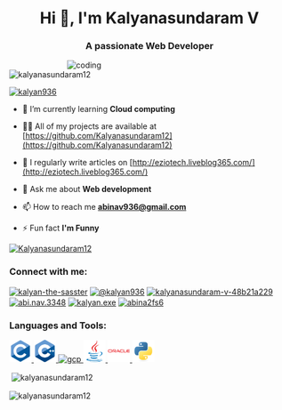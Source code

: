 
<h1 align="center">Hi 👋, I'm Kalyanasundaram V</h1>
<h3 align="center">A passionate Web Developer</h3>
<img align="right" alt="coding" width="400" src="https://cdn.dribbble.com/users/1162077/screenshots/3848914/programmer.gif"

<p align="left"> <img src="https://komarev.com/ghpvc/?username=kalyanasundaram12&label=Profile%20views&color=0e75b6&style=flat" alt="kalyanasundaram12" /> </p>


<p align="left"> <a href="https://twitter.com/kalyan936" target="blank"><img src="https://img.shields.io/twitter/follow/kalyan936?logo=twitter&style=for-the-badge" alt="kalyan936" /></a> </p>

- 🌱 I’m currently learning **Cloud computing**

- 👨‍💻 All of my projects are available at [https://github.com/Kalyanasundaram12](https://github.com/Kalyanasundaram12)

- 📝 I regularly write articles on [http://eziotech.liveblog365.com/](http://eziotech.liveblog365.com/)

- 💬 Ask me about **Web development**

- 📫 How to reach me **abinav936@gmail.com**

- ⚡ Fun fact **I'm Funny**
 <p align="left"> <a href="https://github.com/ryo-ma/github-profile-trophy"><img src="https://github-profile-trophy.vercel.app/?username=Kalyanasundaram12" alt="Kalyanasundaram12" /></a> </p>

<h3 align="left">Connect with me:</h3>
<p align="left">
<a href="https://codepen.io/kalyan-the-sasster" target="blank"><img align="center" src="https://raw.githubusercontent.com/rahuldkjain/github-profile-readme-generator/master/src/images/icons/Social/codepen.svg" alt="kalyan-the-sasster" height="30" width="40" /></a>
<a href="https://twitter.com/kalyan936" target="blank"><img align="center" src="https://raw.githubusercontent.com/rahuldkjain/github-profile-readme-generator/master/src/images/icons/Social/twitter.svg" alt="@kalyan936" height="30" width="40" /></a>
<a href="https://linkedin.com/in/kalyanasundaram-v-48b21a229" target="blank"><img align="center" src="https://raw.githubusercontent.com/rahuldkjain/github-profile-readme-generator/master/src/images/icons/Social/linked-in-alt.svg" alt="kalyanasundaram-v-48b21a229" height="30" width="40" /></a>
<a href="https://fb.com/abi.nav.3348" target="blank"><img align="center" src="https://raw.githubusercontent.com/rahuldkjain/github-profile-readme-generator/master/src/images/icons/Social/facebook.svg" alt="abi.nav.3348" height="30" width="40" /></a>
<a href="https://instagram.com/kalyan.exe" target="blank"><img align="center" src="https://raw.githubusercontent.com/rahuldkjain/github-profile-readme-generator/master/src/images/icons/Social/instagram.svg" alt="kalyan.exe" height="30" width="40" /></a>
<a href="https://auth.geeksforgeeks.org/user/abina2fs6" target="blank"><img align="center" src="https://raw.githubusercontent.com/rahuldkjain/github-profile-readme-generator/master/src/images/icons/Social/geeks-for-geeks.svg" alt="abina2fs6" height="30" width="40" /></a>
</p>

<h3 align="left">Languages and Tools:</h3>
<p align="left"> <a href="https://www.cprogramming.com/" target="_blank" rel="noreferrer"> <img src="https://raw.githubusercontent.com/devicons/devicon/master/icons/c/c-original.svg" alt="c" width="40" height="40"/> </a> <a href="https://www.w3schools.com/cpp/" target="_blank" rel="noreferrer"> <img src="https://raw.githubusercontent.com/devicons/devicon/master/icons/cplusplus/cplusplus-original.svg" alt="cplusplus" width="40" height="40"/> </a> <a href="https://cloud.google.com" target="_blank" rel="noreferrer"> <img src="https://www.vectorlogo.zone/logos/google_cloud/google_cloud-icon.svg" alt="gcp" width="40" height="40"/> </a> <a href="https://www.java.com" target="_blank" rel="noreferrer"> <img src="https://raw.githubusercontent.com/devicons/devicon/master/icons/java/java-original.svg" alt="java" width="40" height="40"/> </a> <a href="https://www.oracle.com/" target="_blank" rel="noreferrer"> <img src="https://raw.githubusercontent.com/devicons/devicon/master/icons/oracle/oracle-original.svg" alt="oracle" width="40" height="40"/> </a> <a href="https://www.python.org" target="_blank" rel="noreferrer"> <img src="https://raw.githubusercontent.com/devicons/devicon/master/icons/python/python-original.svg" alt="python" width="40" height="40"/> </a> </p>

<p>&nbsp;<img align="center" src="https://github-readme-stats.vercel.app/api?username=kalyanasundaram12&show_icons=true&locale=en" alt="kalyanasundaram12" /></p>

<p><img align="center" src="https://github-readme-streak-stats.herokuapp.com/?user=kalyanasundaram12&" alt="kalyanasundaram12" /></p>

<!---
Kalyanasundaram12/Kalyanasundaram12 is a ✨ special ✨ repository because its `README.md` (this file) appears on your GitHub profile.
You can click the Preview link to take a look at your changes.
--->

